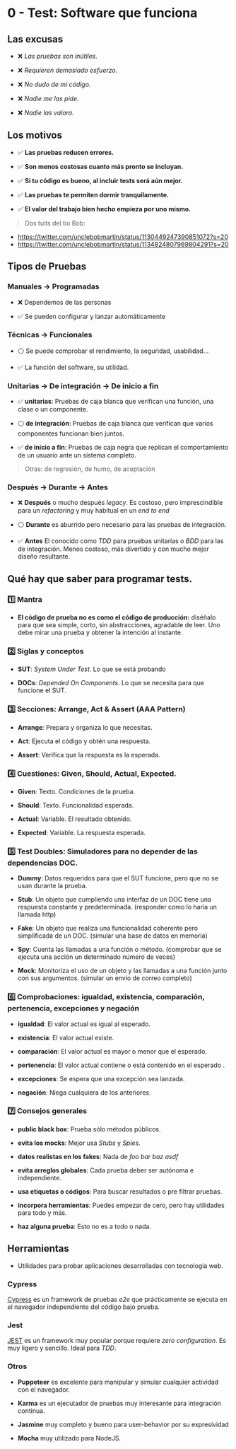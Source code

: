 # 0 - Test: Software que funciona

## Las excusas

- ❌ _Las pruebas son inútiles._

- ❌ _Requieren demasiado esfuerzo._

- ❌ _No dudo de mi código._

- ❌ _Nadie me las pide._

- ❌ _Nadie las valora._

## Los motivos

- ✅ **Las pruebas reducen errores.**

- ✅ **Son menos costosas cuanto más pronto se incluyan.**

- ✅ **Si tu código es bueno, al incluir tests será aún mejor.**

- ✅ **Las pruebas te permiten dormir tranquilamente.**

- ✅ **El valor del trabajo bien hecho empieza por uno mismo.**


> Dos tuits del tío Bob:
- https://twitter.com/unclebobmartin/status/1130449247390851072?s=20
- https://twitter.com/unclebobmartin/status/1134824807969804291?s=20


## Tipos de Pruebas

### Manuales -> Programadas

- ❌ Dependemos de las personas

- ✅ Se pueden configurar y lanzar automáticamente

### Técnicas -> Funcionales

- ⚪ Se puede comprobar el rendimiento, la seguridad, usabilidad...

- ✅ La función del software, su utilidad.

### Unitarias -> De integración -> De inicio a fin

- ✅ **unitarias**: Pruebas de caja blanca que verifican una función, una clase o un componente.

- ⚪ **de integración**: Pruebas de caja blanca que verifican que varios componentes funcionan bien juntos.

- ✅ **de inicio a fin**: Pruebas de caja negra que replican el comportamiento de un usuario ante un sistema completo.

> Otras: de regresión, de humo, de aceptación

### Después -> Durante -> Antes

- ❌ **Después** o mucho después _legacy_. Es costoso, pero imprescindible para un _refactoring_ y muy habitual en un _end to end_

- ⚪ **Durante** es aburrido pero necesario para las pruebas de integración.

- ✅ **Antes** El conocido como _TDD_ para pruebas unitarias o _BDD_ para las de integración. Menos costoso, más divertido y con mucho mejor diseño resultante.

## Qué hay que saber para programar tests.

### 1️⃣ Mantra

- **El código de prueba no es como el código de producción:** diséñalo para que sea simple, corto, sin abstracciones, agradable de leer. Uno debe mirar una prueba y obtener la intención al instante.

### 2️⃣ Siglas y conceptos

- **SUT**: _System Under Test_. Lo que se está probando

- **DOCs**: _Depended On Components_. Lo que se necesita para que funcione el SUT.

### 3️⃣ Secciones: Arrange, Act & Assert (AAA Pattern)

- **Arrange**: Prepara y organiza lo que necesitas.

- **Act**: Ejecuta el código y obtén una respuesta.

- **Assert**: Verifica que la respuesta es la esperada.

### 4️⃣ Cuestiones: Given, Should, Actual, Expected.

- **Given**: Texto. Condiciones de la prueba.

- **Should**: Texto. Funcionalidad esperada.

- **Actual**: Variable. El resultado obtenido.

- **Expected**: Variable. La respuesta esperada.

### 5️⃣ Test Doubles: Simuladores para no depender de las dependencias DOC.

- **Dummy**: Datos requeridos para que el SUT funcione, pero que no se usan durante la prueba.

- **Stub**: Un objeto que cumpliendo una interfaz de un DOC tiene una respuesta constante y predeterminada. (responder como lo haría un llamada http)

- **Fake**: Un objeto que realiza una funcionalidad coherente pero simplificada de un DOC. (simular una base de datos en memoria)

- **Spy**: Cuenta las llamadas a una función o método. (comprobar que se ejecuta una acción un determinado número de veces)

- **Mock**: Monitoriza el uso de un objeto y las llamadas a una función junto con sus argumentos. (simular un envío de correo completo)

### 6️⃣ Comprobaciones: igualdad, existencia, comparación, pertenencia, excepciones y negación

- **igualdad**: El valor actual es igual al esperado.

- **existencia**: El valor actual existe.

- **comparación**: El valor actual es mayor o menor que el esperado.

- **pertenencia**: El valor actual contiene o está contenido en el esperado .

- **excepciones**: Se espera que una excepción sea lanzada.

- **negación**: Niega cualquiera de los anteriores.

### 7️⃣ Consejos generales

- **public black box**: Prueba sólo métodos públicos.

- **evita los mocks**: Mejor usa _Stubs_ y _Spies_.

- **datos realistas en los fakes**: Nada de _foo_ _bar_ _baz_ _asdf_

- **evita arreglos globales**: Cada prueba deber ser autónoma e independiente.

- **usa etiquetas o códigos**: Para buscar resultados o pre filtrar pruebas.

- **incorpora herramientas**: Puedes empezar de cero, pero hay utilidades para todo y más.

- **haz alguna prueba**: Esto no es a todo o nada.

## Herramientas

- Utilidades para probar aplicaciones desarrolladas con tecnología web.

### Cypress

[Cypress](https://www.cypress.io/) es un framework de pruebas _e2e_ que prácticamente se ejecuta en el navegador independiente del código bajo prueba.

### Jest

[JEST](https://jestjs.io/) es un framework muy popular porque requiere _zero configuration_. Es muy ligero y sencillo. Ideal para _TDD_.

### Otros

- **Puppeteer** es excelente para manipular y simular cualquier actividad con el navegador.

- **Karma** es un ejecutador de pruebas muy interesante para integración continua.

- **Jasmine** muy completo y bueno para user-behavior por su expresividad

- **Mocha** muy utilizado para NodeJS.



